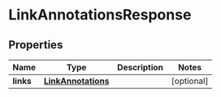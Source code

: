 
# LinkAnnotationsResponse

## Properties
Name | Type | Description | Notes
------------ | ------------- | ------------- | -------------
**links** | [**LinkAnnotations**](LinkAnnotations.md) |  |  [optional]



